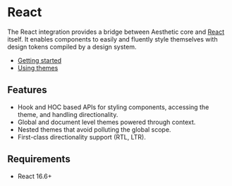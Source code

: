 # React

The React integration provides a bridge between Aesthetic core and [React](https://reactjs.org/)
itself. It enables components to easily and fluently style themselves with design tokens compiled by
a design system.

- [Getting started](./setup.md)
- [Using themes](./themes.md)

## Features

- Hook and HOC based APIs for styling components, accessing the theme, and handling directionality.
- Global and document level themes powered through context.
- Nested themes that avoid polluting the global scope.
- First-class directionality support (RTL, LTR).

## Requirements

- React 16.6+

